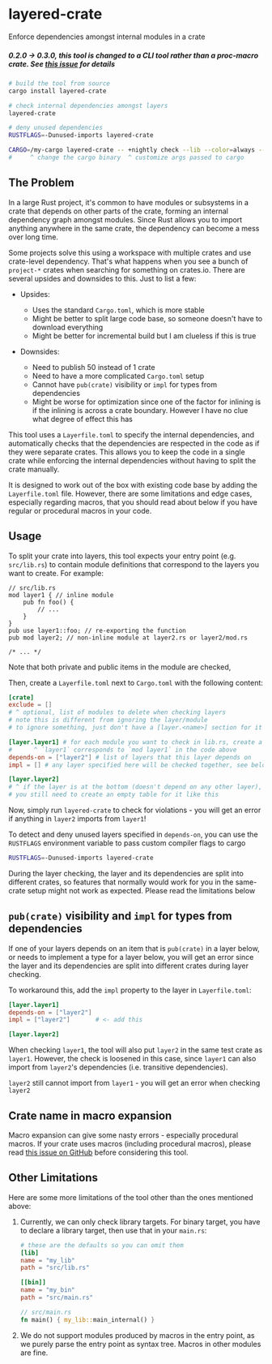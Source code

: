 # layered-crate

Enforce dependencies amongst internal modules in a crate

##### 0.2.0 -> 0.3.0, this tool is changed to a CLI tool rather than a proc-macro crate. See [this issue](https://github.com/Pistonite/layered-crate/issues/8) for details

```bash
# build the tool from source
cargo install layered-crate

# check internal dependencies amongst layers
layered-crate

# deny unused dependencies
RUSTFLAGS=-Dunused-imports layered-crate 

CARGO=/my-cargo layered-crate -- +nightly check --lib --color=always --features ... 
#     ^ change the cargo binary  ^ customize args passed to cargo
```

## The Problem
In a large Rust project, it's common to have modules or subsystems in a crate
that depends on other parts of the crate, forming an internal dependency
graph amongst modules. Since Rust allows you to import anything anywhere in the same
crate, the dependency can become a mess over long time.

Some projects solve this using a workspace with multiple crates and use crate-level
dependency. That's what happens when you see a bunch of `project-*` crates when searching
for something on crates.io. There are several upsides and downsides to this. Just to list a few:

- Upsides:
  - Uses the standard `Cargo.toml`, which is more stable
  - Might be better to split large code base, so someone doesn't have to download everything
  - Might be better for incremental build but I am clueless if this is true

- Downsides:
  - Need to publish 50 instead of 1 crate
  - Need to have a more complicated `Cargo.toml` setup
  - Cannot have `pub(crate)` visibility or `impl` for types from dependencies
  - Might be worse for optimization since one of the factor for inlining is if
    the inlining is across a crate boundary. However I have no clue what degree of effect this has

This tool uses a `Layerfile.toml` to specify the internal dependencies, and
automatically checks that the dependencies are respected in the code as
if they were separate crates. This allows you to keep the code in a single crate
while enforcing the internal dependencies without having to split the crate manually.

It is designed to work out of the box with existing code base by adding
the `Layerfile.toml` file. However, there are some limitations and edge cases,
especially regarding macros, that you should read about below if you have
regular or procedural macros in your code.

## Usage
To split your crate into layers, this tool expects your entry point (e.g. `src/lib.rs`)
to contain module definitions that correspond to the layers you want to create.
For example:
```rust,ignore
// src/lib.rs
mod layer1 { // inline module
    pub fn foo() {
        // ...
    }
}
pub use layer1::foo; // re-exporting the function
pub mod layer2; // non-inline module at layer2.rs or layer2/mod.rs

/* ... */
```
Note that both private and public items in the module are checked,

Then, create a `Layerfile.toml` next to `Cargo.toml` with the following content:
```toml
[crate]
exclude = [] 
# ^ optional, list of modules to delete when checking layers
# note this is different from ignoring the layer/module
# to ignore something, just don't have a [layer.<name>] section for it

[layer.layer1] # for each module you want to check in lib.rs, create a table for it
#      ^ `layer1` corresponds to `mod layer1` in the code above
depends-on = ["layer2"] # list of layers that this layer depends on
impl = [] # any layer specified here will be checked together, see below for more details

[layer.layer2]
# ^ if the layer is at the bottom (doesn't depend on any other layer),
# you still need to create an empty table for it like this
```

Now, simply run `layered-crate` to check for violations - you will get an error if anything in `layer2` imports from `layer1`!

To detect and deny unused layers specified in `depends-on`, you can use the `RUSTFLAGS` environment variable
to pass custom compiler flags to cargo
```bash
RUSTFLAGS=-Dunused-imports layered-crate
```

During the layer checking, the layer and its dependencies are split
into different crates, so features that normally would work for you in the 
same-crate setup might not work as expected. Please read the limitations below

## `pub(crate)` visibility and `impl` for types from dependencies
If one of your layers depends on an item that is `pub(crate)` in a layer below,
or needs to implement a type for a layer below, you will get an error since
the layer and its dependencies are split into different crates during layer checking.

To workaround this, add the `impl` property to the layer in `Layerfile.toml`:

```toml
[layer.layer1]
depends-on = ["layer2"]
impl = ["layer2"]       # <- add this

[layer.layer2]
```
When checking `layer1`, the tool will also put `layer2` in the same test crate as `layer1`.
However, the check is loosened in this case, since `layer1` can also import
from `layer2`'s dependencies (i.e. transitive dependencies).

`layer2` still cannot import from `layer1` - you will get an error when checking `layer2`

## Crate name in macro expansion
Macro expansion can give some nasty errors - especially procedural macros.
If your crate uses macros (including procedural macros), please read 
[this issue on GitHub](https://github.com/Pistonite/layered-crate/issues/8#issuecomment-2923598649)
before considering this tool.

## Other Limitations
Here are some more limitations of the tool other than the ones
mentioned above:

1. Currently, we can only check library targets. For binary target,
   you have to declare a library target, then use that in your `main.rs`:
   ```toml
   # these are the defaults so you can omit them
   [lib]
   name = "my_lib"      
   path = "src/lib.rs"

   [[bin]]
   name = "my_bin"
   path = "src/main.rs"
   ```
   ```rust
   // src/main.rs
   fn main() { my_lib::main_internal() }
   ```
   
2. We do not support modules produced by macros in the entry point, as we purely
   parse the entry point as syntax tree. Macros in other modules are fine.
